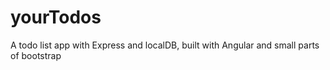 # yourTodos
A todo list app with Express and localDB, built with Angular and small parts of bootstrap
